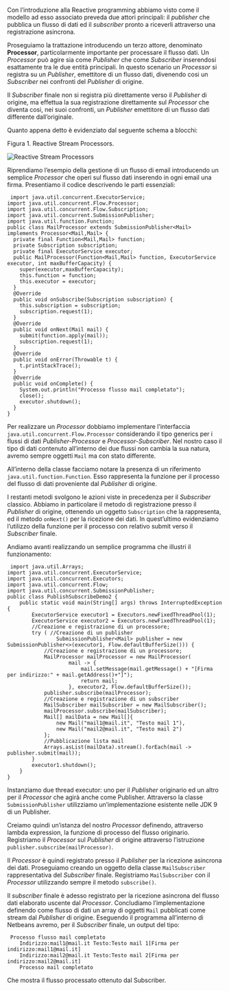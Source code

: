 Con l’introduzione alla Reactive programming abbiamo visto come il modello ad esso associato preveda due attori principali: il _publisher_ che pubblica un flusso di dati ed il _subscriber_ pronto a riceverli attraverso una registrazione asincrona.

Proseguiamo la trattazione introducendo un terzo attore, denominato **Processor**, particolarmente importante per processare il flusso dati. Un _Processor_ può agire sia come _Publisher_ che come _Subscriber_ inserendosi esattamente tra le due entità principali. In questo scenario un _Processor_ si registra su un _Publisher_, emettitore di un flusso dati, divenendo cosi un _Subscriber_ nei confronti del _Publisher_ di origine.

Il _Subscriber_ finale non si registra più direttamente verso il _Publisher_ di origine, ma effettua la sua registrazione direttamente sul _Processor_ che diventa cosi, nei suoi confronti, un _Publisher_ emettitore di un flusso dati differente dall’originale.

Quanto appena detto è evidenziato dal seguente schema a blocchi:

Figura 1. Reactive Stream Processors.

![Reactive Stream Processors](https://tbm-html.s3.amazonaws.com/app/uploads/2018/05/cap14_image2.png)

Riprendiamo l’esempio della gestione di un flusso di email introducendo un semplice _Processor_ che operi sul flusso dati inserendo in ogni email una firma. Presentiamo il codice descrivendo le parti essenziali:

```
 import java.util.concurrent.ExecutorService;
import java.util.concurrent.Flow.Processor;
import java.util.concurrent.Flow.Subscription;
import java.util.concurrent.SubmissionPublisher;
import java.util.function.Function; 
public class MailProcessor extends SubmissionPublisher<Mail> implements Processor<Mail,Mail> {  
  private final Function<Mail,Mail> function;  
  private Subscription subscription;  
  private final ExecutorService executor;
  public MailProcessor(Function<Mail,Mail> function, ExecutorService executor, int maxBufferCapacity) {  
    super(executor,maxBufferCapacity);  
    this.function = function;  
    this.executor = executor;
  }  
  @Override  
  public void onSubscribe(Subscription subscription) {  
    this.subscription = subscription;  
    subscription.request(1);  
  }  
  @Override  
  public void onNext(Mail mail) {  
    submit(function.apply(mail));
    subscription.request(1);  
  }  
  @Override  
  public void onError(Throwable t) {  
    t.printStackTrace();  
  }  
  @Override  
  public void onComplete() {  
    System.out.println("Processo flusso mail completato"); 
    close();  
    executor.shutdown();
  }  
} 
```

Per realizzare un _Processor_ dobbiamo implementare l’interfaccia `java.util.concurrent.Flow.Processor` considerando il tipo generics per i flussi di dati _Publisher-Processor_ e _Processor-Subscriber_. Nel nostro caso il tipo di dati contenuto all’interno dei due flussi non cambia la sua natura, avremo sempre oggetti `Mail` ma con stato differente.

All’interno della classe facciamo notare la presenza di un riferimento `java.util.function.Function`. Esso rappresenta la funzione per il processo del flusso di dati proveniente dal _Publisher_ di origine.

I restanti metodi svolgono le azioni viste in precedenza per il _Subscriber_ classico. Abbiamo in particolare il metodo di registrazione presso il _Publisher_ di origine, ottenendo un oggetto `Subscription` che la rappresenta, ed il metodo `onNext()` per la ricezione dei dati. In quest’ultimo evidenziamo l’utilizzo della funzione per il processo con relativo submit verso il _Subscriber_ finale.

Andiamo avanti realizzando un semplice programma che illustri il funzionamento:

```
 import java.util.Arrays;
import java.util.concurrent.ExecutorService;
import java.util.concurrent.Executors;
import java.util.concurrent.Flow;
import java.util.concurrent.SubmissionPublisher;
public class PublishSubscribeDemo2 {
    public static void main(String[] args) throws InterruptedException {
        ExecutorService executor1 = Executors.newFixedThreadPool(1);
        ExecutorService executor2 = Executors.newFixedThreadPool(1);
        //Creazione e registrazione di un processore;
        try ( //Creazione di un publisher
                SubmissionPublisher<Mail> publisher = new SubmissionPublisher<>(executor1, Flow.defaultBufferSize())) {
            //Creazione e registrazione di un processore;
            MailProcessor mailProcessor = new MailProcessor(
                    mail -> {
                        mail.setMessage(mail.getMessage() + "[Firma per indirizzo:" + mail.getAddress()+"]");
                        return mail;
                    }, executor2, Flow.defaultBufferSize());
            publisher.subscribe(mailProcessor);
            //Creazione e registrazione di un subscriber
            MailSubscriber mailSubscriber = new MailSubscriber();
            mailProcessor.subscribe(mailSubscriber);
            Mail[] mailData = new Mail[]{
                new Mail("mail1@mail.it", "Testo mail 1"),
                new Mail("mail2@mail.it", "Testo mail 2")
            };
            //Pubblicazione lista mail
            Arrays.asList(mailData).stream().forEach(mail -> publisher.submit(mail));
        }
        executor1.shutdown();
    }
} 
```

Instanziamo due thread executor: uno per il _Publisher_ originario ed un altro per il _Processor_ che agirà anche come Publisher. Attraverso la classe `SubmissionPublisher` utilizziamo un’implementazione esistente nelle JDK 9 di un Publisher.

Creiamo quindi un’istanza del nostro _Processor_ definendo, attraverso lambda expression, la funzione di processo del flusso originario. Registriamo il _Processor_ sul _Publisher_ di origine attraverso l’istruzione `publisher.subscribe(mailProcessor)`.

Il _Processor_ è quindi registrato presso il _Publisher_ per la ricezione asincrona dei dati. Proseguiamo creando un oggetto della classe `MailSubscriber` rappresentativa del _Subscriber_ finale. Registriamo `MailSubscriber` con il _Processor_ utilizzando sempre il metodo `subscribe()`.

Il _subscriber_ finale è adesso registrato per la ricezione asincrona del flusso dati elaborato uscente dal _Processor_. Concludiamo l’implementazione definendo come flusso di dati un array di oggetti `Mail` pubblicati come stream dal _Publisher_ di origine. Eseguendo il programma all’interno di Netbeans avremo, per il _Subscriber_ finale, un output del tipo:

```
 Processo flusso mail completato
	Indirizzo:mail1@mail.it Testo:Testo mail 1[Firma per indirizzo:mail1@mail.it]
	Indirizzo:mail2@mail.it Testo:Testo mail 2[Firma per indirizzo:mail2@mail.it]
	Processo mail completato 
```

Che mostra il flusso processato ottenuto dal Subscriber.